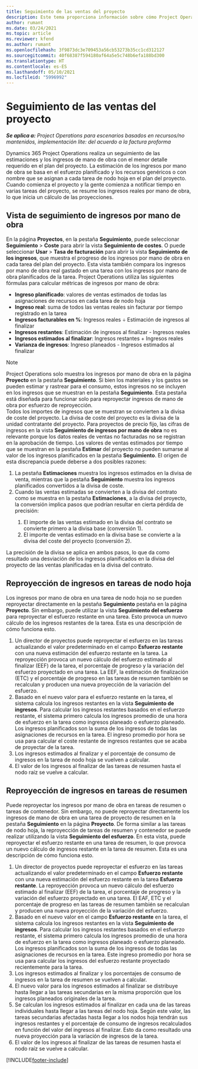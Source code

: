 ```yaml
---
title: Seguimiento de las ventas del proyecto
description: Este tema proporciona información sobre cómo Project Operations realiza un seguimiento de los ingresos de un proyecto.
author: rumant
ms.date: 03/24/2021
ms.topic: article
ms.reviewer: kfend
ms.author: rumant
ms.openlocfilehash: 3f9873dc3e709453a56cb53273b35cc1cd312127
ms.sourcegitcommit: 40f68387f594180af64a5e5c748b6efa188bd300
ms.translationtype: HT
ms.contentlocale: es-ES
ms.lasthandoff: 05/10/2021
ms.locfileid: "5996992"
---
```

# <a name="project-sales-tracking"></a>Seguimiento de las ventas del proyecto

_**Se aplica a:** Project Operations para escenarios basados en recursos/no mantenidos, implementación lite: del acuerdo a la factura proforma_

Dynamics 365 Project Operations realiza un seguimiento de las estimaciones y los ingresos de mano de obra con el menor detalle requerido en el plan del proyecto. La estimación de los ingresos por mano de obra se basa en el esfuerzo planificado y los recursos genéricos o con nombre que se asignan a cada tarea de nodo hoja en el plan del proyecto. Cuando comienza el proyecto y la gente comienza a notificar tiempo en varias tareas del proyecto, se resume los ingresos reales por mano de obra, lo que inicia un cálculo de las proyecciones.

## <a name="labor-revenue-tracking-view"></a>Vista de seguimiento de ingresos por mano de obra

En la página **Proyectos**, en la pestaña **Seguimiento**, puede seleccionar **Seguimiento** > **Coste** para abrir la vista **Seguimiento de costes**. O puede seleccionar **Usar** > **Tasa de facturación** para abrir la vista **Seguimiento de los ingresos**, que muestra el progreso de los ingresos por mano de obra en cada tarea del plan del proyecto. Esta vista también compara los ingresos por mano de obra real gastado en una tarea con los ingresos por mano de obra planificados de la tarea. Project Operations utiliza las siguientes fórmulas para calcular métricas de ingresos por mano de obra:

- **Ingreso planificado**: valores de ventas estimados de todas las asignaciones de recursos en cada tarea de nodo hoja
- **Ingreso real**: suma de todos las ventas reales sin facturar por tiempo registrado en la tarea
- **Ingresos facturables en %**: Ingresos reales ÷ Estimación de ingresos al finalizar
- **Ingresos restantes**: Estimación de ingresos al finalizar - Ingresos reales
- **Ingresos estimados al finalizar**: Ingresos restantes + Ingresos reales
- **Varianza de ingresos**: Ingreso planeados - Ingresos estimados al finalizar


> [!NOTE]
> Project Operations solo muestra los ingresos por mano de obra en la página **Proyecto** en la pestaña **Seguimiento**. Si bien los materiales y los gastos se pueden estimar y rastrear para el consumo, estos ingresos no se incluyen en los ingresos que se muestran en la pestaña **Seguimiento**. Esta pestaña está diseñada para funcionar solo para reproyectar ingresos de mano de obra por esfuerzo de reproyección.  
> Todos los importes de ingresos que se muestran se convierten a la divisa de coste del proyecto. La divisa de coste del proyecto es la divisa de la unidad contratante del proyecto. Para proyectos de precio fijo, las cifras de ingresos en la vista **Seguimiento de ingresos por mano de obra** no es relevante porque los datos reales de ventas no facturadas no se registran en la aprobación de tiempo.
> Los valores de ventas estimados por tiempo que se muestran en la pestaña **Estimar** del proyecto no pueden sumarse al valor de los ingresos planificados en la pestaña **Seguimiento**. El origen de esta discrepancia puede deberse a dos posibles razones:
><ol>
   ><li> La pestaña <b>Estimaciones</b> muestra los ingresos estimados en la divisa de venta, mientras que la pestaña <b>Seguimiento</b> muestra los ingresos planificados convertidos a la divisa de coste. </li>
   ><li> Cuando las ventas estimadas se convierten a la divisa del contrato como se muestra en la pestaña <b>Estimaciones</b>, a la divisa del proyecto, la conversión implica pasos que podrían resultar en cierta pérdida de precisión: </li>
><ol>
><li> El importe de las ventas estimado en la divisa del contrato se convierte primero a la divisa base (conversión 1).</li>
><li> El importe de ventas estimado en la divisa base se convierte a la divisa del coste del proyecto (conversión 2). </li>
></ol>
></ol>
> La precisión de la divisa se aplica en ambos pasos, lo que da como resultado una desviación de los ingresos planificados en la divisa del proyecto de las ventas planificadas en la divisa del contrato.
   

## <a name="reprojecting-revenues-on-leaf-node-tasks"></a>Reproyección de ingresos en tareas de nodo hoja

Los ingresos por mano de obra en una tarea de nodo hoja no se pueden reproyectar directamente en la pestaña **Seguimiento** pestaña en la página **Proyecto**. Sin embargo, puede utilizar la vista **Seguimiento del esfuerzo** para reproyectar el esfuerzo restante en una tarea. Esto provoca un nuevo cálculo de los ingresos restantes de la tarea. Esta es una descripción de cómo funciona esto.

1. Un director de proyectos puede reproyectar el esfuerzo en las tareas actualizando el valor predeterminado en el campo **Esfuerzo restante** con una nueva estimación del esfuerzo restante en la tarea. La reproyección provoca un nuevo cálculo del esfuerzo estimado al finalizar (EEF) de la tarea, el porcentaje de progreso y la variación del esfuerzo proyectado en una tarea. La EEF, la estimación de finalización (ETC) y el porcentaje de progreso en las tareas de resumen también se recalculan y producen una nueva proyección de la variación del esfuerzo.
2. Basado en el nuevo valor para el esfuerzo restante en la tarea, el sistema calcula los ingresos restantes en la vista **Seguimiento de ingresos**. Para calcular los ingresos restantes basados en el esfuerzo restante, el sistema primero calcula los ingresos promedio de una hora de esfuerzo en la tarea como ingresos planeado o esfuerzo planeado. Los ingresos planificados son la suma de los ingresos de todas las asignaciones de recursos en la tarea. El ingreso promedio por hora se usa para calcular el coste restante de ingresos restantes que se acaba de proyectar de la tarea.
3. Los ingresos estimados al finalizar y el porcentaje de consumo de ingresos en la tarea de nodo hoja se vuelven a calcular.
4. El valor de los ingresos al finalizar de las tareas de resumen hasta el nodo raíz se vuelve a calcular.

## <a name="reprojecting-revenues-on-summary-tasks"></a>Reproyección de ingresos en tareas de resumen

Puede reproyectar los ingresos por mano de obra en tareas de resumen o tareas de contenedor. Sin embargo, no puede reproyectar directamente los ingresos de mano de obra en una tarea de proyecto de resumen en la pestaña **Seguimiento** en la página **Proyecto**. De forma similar a las tareas de nodo hoja, la reproyección de tareas de resumen y contenedor se puede realizar utilizando la vista **Seguimiento del esfuerzo**. En esta vista, puede reproyectar el esfuerzo restante en una tarea de resumen, lo que provoca un nuevo cálculo de ingresos restante en la tarea de resumen. Esta es una descripción de cómo funciona esto.

1. Un director de proyectos puede reproyectar el esfuerzo en las tareas actualizando el valor predeterminado en el campo **Esfuerzo restante** con una nueva estimación del esfuerzo restante en la tarea **Esfuerzo restante**. La reproyección provoca un nuevo cálculo del esfuerzo estimado al finalizar (EEF) de la tarea, el porcentaje de progreso y la variación del esfuerzo proyectado en una tarea. El EAF, ETC y el porcentaje de progreso en las tareas de resumen también se recalculan y producen una nueva proyección de la variación del esfuerzo.
2. Basado en el nuevo valor en el campo **Esfuerzo restante** en la tarea, el sistema calcula los ingresos restantes en la vista **Seguimiento de ingresos**. Para calcular los ingresos restantes basados en el esfuerzo restante, el sistema primero calcula los ingresos promedio de una hora de esfuerzo en la tarea como ingresos planeado o esfuerzo planeado. Los ingresos planificados son la suma de los ingresos de todas las asignaciones de recursos en la tarea. Este ingreso promedio por hora se usa para calcular los ingresos del esfuerzo restante proyectado recientemente para la tarea.
3. Los ingresos estimados al finalizar y los porcentajes de consumo de ingresos en la tarea de resumen se vuelven a calcular.
4. El nuevo valor para los ingresos estimados al finalizar se distribuye hasta llegar a las tareas secundarias en la misma proporción que los ingresos planeados originales de la tarea.
5. Se calculan los ingresos estimados al finalizar en cada una de las tareas individuales hasta llegar a las tareas del nodo hoja. Según este valor, las tareas secundarias afectadas hasta llegar a los nodos hoja tendrán sus ingresos restantes y el porcentaje de consumo de ingresos recalculados en función del valor del ingresos al finalizar. Esto da como resultado una nueva proyección para la variación de ingresos de la tarea. 
6. El valor de los ingresos al finalizar de las tareas de resumen hasta el nodo raíz se vuelve a calcular.


[!INCLUDE[footer-include](../includes/footer-banner.md)]

